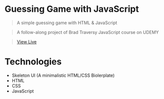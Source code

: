 # Guessing Game with JavaScript

> A simple guessing game with HTML & JavaScript

> A follow-along project of Brad Traversy JavaScript course on UDEMY

> [View Live](https://ernestechie-number-guesser.netlify.app/)


# Technologies
- Skeleton UI (A minimalistic HTML/CSS Biolerplate)
- HTML
- CSS
- JavaScript
